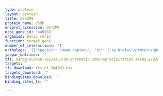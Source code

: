 ```yaml
---
type: protein
layout: protein
title: Q642M9
protein_name: dhdh
uniprot_accession: Q642M9
ncbi_gene_id: '449558'
organism: Danio rerio
function: target gene
number_of_interactions: '1'
orthologs: '[{"species": "Homo sapiens", "id": ["<a href=\"/protein/q9uq10\">Q9UQ10</a>"]}, {"species": "Mus musculus", "id": ["<a href=\"/protein/q9dbb8\">Q9DBB8</a>"]}, {"species": "Rattus norvegicus", "id": ["<a href=\"/protein/d4a903\">D4A903</a>"]}, {"species": "Drosophila melanogaster", "id": ["<a href=\"/protein/q9vqb4\">Q9VQB4</a>"]}]'
jaspar_matrices: ''
tfs: nanog,A5JNG8,792333,GTRD,chromatin immunoprecipitation assay,27924024%5Buid%5D,No
targets: ''
tfs_download: tfs_of_Q642M9.tsv
targets_download: ''
bindingSites_download: ''
binding_sites_ls: ''

---
```

